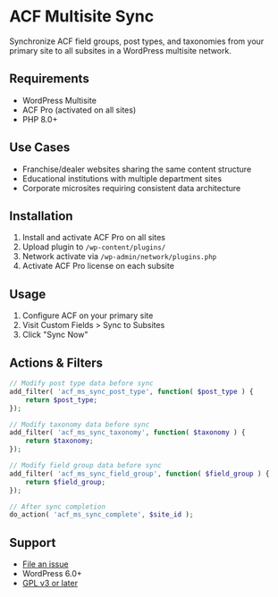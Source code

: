 # ACF Multisite Sync

Synchronize ACF field groups, post types, and taxonomies from your primary site to all subsites in a WordPress multisite network.

## Requirements

- WordPress Multisite
- ACF Pro (activated on all sites)
- PHP 8.0+

## Use Cases

- Franchise/dealer websites sharing the same content structure
- Educational institutions with multiple department sites
- Corporate microsites requiring consistent data architecture

## Installation

1. Install and activate ACF Pro on all sites
2. Upload plugin to `/wp-content/plugins/`
3. Network activate via `/wp-admin/network/plugins.php`
4. Activate ACF Pro license on each subsite

## Usage

1. Configure ACF on your primary site
2. Visit Custom Fields > Sync to Subsites
3. Click "Sync Now"

## Actions & Filters

```php
// Modify post type data before sync
add_filter( 'acf_ms_sync_post_type', function( $post_type ) {
    return $post_type;
});

// Modify taxonomy data before sync
add_filter( 'acf_ms_sync_taxonomy', function( $taxonomy ) {
    return $taxonomy;
});

// Modify field group data before sync
add_filter( 'acf_ms_sync_field_group', function( $field_group ) {
    return $field_group;
});

// After sync completion
do_action( 'acf_ms_sync_complete', $site_id );
```

## Support

- [File an issue](https://github.com/username/acf-multisite-sync/issues)
- WordPress 6.0+
- [GPL v3 or later](https://www.gnu.org/licenses/gpl-3.0.html)
